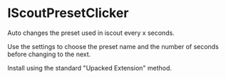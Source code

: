 # IScoutPresetClicker

Auto changes the preset used in iscout every x seconds.

Use the settings to choose the preset name and the number of seconds before changing to the next.

Install using the standard "Upacked Extension" method.
